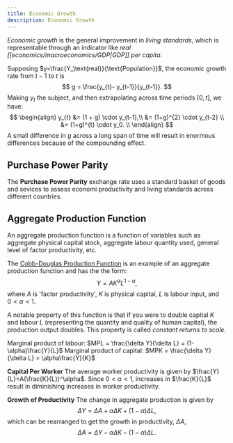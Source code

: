 ```yaml
---
title: Economic Growth
description: Economic Growth
---
```


*Economic growth* is the general improvement in *living standards*, which is representable through an indicator like *real [[economics/macroeconomics/GDP|GDP]] per capita*.

Supposing $y=\frac{Y_\text{real}}{\text{Population}}$, the economic growth rate from $t-1$ to $t$ is
$$
    g = \frac{y_{t}- y_{t-1}}{y_{t-1}}.
$$
Making $y_t$ the subject, and then extrapolating across time periods $[0, t]$, we have:
$$
\begin{align}
    y_{t} &= (1 + g) \cdot y_{t-1},\\
    &= (1+g)^{2} \cdot y_{t-2} \\
    &= (1+g)^{t} \cdot y_0. \\
\end{align}
$$
A small difference in $g$ across a long span of time will result in enormous differences because of the compounding effect.

## Purchase Power Parity
The **Purchase Power Parity** exchange rate uses a standard basket of goods and sevices to assess economi productivity and living standards across different countries.

## Aggregate Production Function
An aggregate production function is a function of variables such as aggregate physical capital stock, aggregate labour quantity used, general level of factor productivity, etc. 

The [Cobb-Douglas Production Function](https://en.wikipedia.org/wiki/Cobb%E2%80%93Douglas_production_function) is an example of an aggregate production function and has the the form:
$$
     Y = AK^{\alpha}L^{1-\alpha},
$$
where $A$ is 'factor productivity', $K$ is physical capital, $L$ is labour input, and $0 < \alpha < 1$.

A notable property of this function is that if you were to double capital $K$ and labour $L$ (representing the quantity and quality of human capital), the production output doubles. This property is called *constant returns to scale*.

Marginal product of labour: $MPL = \frac{\delta Y}{\delta L} = (1-\alpha)\frac{Y}{L}$
Marginal product of capital: $MPK = \frac{\delta Y}{\delta L} = \alpha\frac{Y}{K}$

**Capital Per Worker**
The average worker productivity is given by $\frac{Y}{L}=A(\frac{K}{L})^\alpha$. Since $0 < \alpha < 1$, increases in $\frac{K}{L}$ result in diminishing increases in worker productivity.

**Growth of Productivity**
The change in aggregate production is given by
$$
    \Delta Y = \Delta A + \alpha \Delta K + (1 - \alpha) \Delta L,
$$
which can be rearranged to get the growth in productivity, $\Delta A$,
$$
    \Delta A = \Delta Y - \alpha \Delta K - (1 - \alpha) \Delta L.
$$

